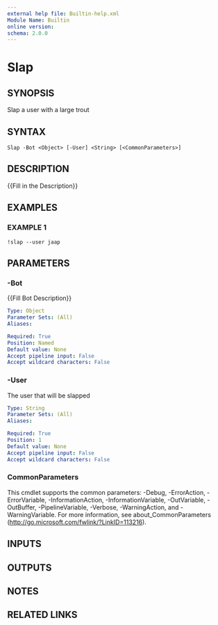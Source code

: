 ```yaml
---
external help file: Builtin-help.xml
Module Name: Builtin
online version:
schema: 2.0.0
---
```


# Slap

## SYNOPSIS
Slap a user with a large trout

## SYNTAX

```
Slap -Bot <Object> [-User] <String> [<CommonParameters>]
```

## DESCRIPTION
{{Fill in the Description}}

## EXAMPLES

### EXAMPLE 1
```
!slap --user jaap
```

## PARAMETERS

### -Bot
{{Fill Bot Description}}

```yaml
Type: Object
Parameter Sets: (All)
Aliases:

Required: True
Position: Named
Default value: None
Accept pipeline input: False
Accept wildcard characters: False
```

### -User
The user that will be slapped

```yaml
Type: String
Parameter Sets: (All)
Aliases:

Required: True
Position: 1
Default value: None
Accept pipeline input: False
Accept wildcard characters: False
```

### CommonParameters
This cmdlet supports the common parameters: -Debug, -ErrorAction, -ErrorVariable, -InformationAction, -InformationVariable, -OutVariable, -OutBuffer, -PipelineVariable, -Verbose, -WarningAction, and -WarningVariable.
For more information, see about_CommonParameters (http://go.microsoft.com/fwlink/?LinkID=113216).

## INPUTS

## OUTPUTS

## NOTES

## RELATED LINKS
